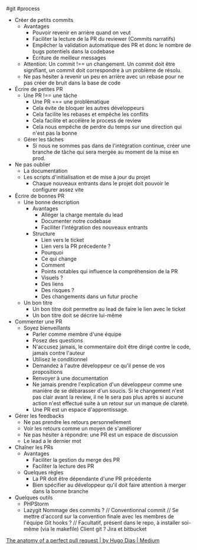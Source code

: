 #git #process

- Créer de petits commits
	- Avantages
		- Pouvoir revenir en arrière quand on veut
		- Faciliter la lecture de la PR du reviewer (Commits narratifs)
		- Empêcher la validation automatique des PR et donc le nombre de bugs potentiels dans la codebase
		- Écriture de meilleur messages
	 - Attention: Un commit !== un changement. Un commit doit être signifiant, un commit doit correspondre à un problème de résolu.
	 - Ne pas hésiter à revenir un peu en arrière avec un rebase pour ne pas créer de bruit dans la base de code
- Écrire de petites PR
	- Une PR !== une tâche
		- Une PR === une problèmatique
		- Cela évite de bloquer les autres développeurs
		- Cela facilite les rebases et empêche les conflits
		- Cela facilite et accélère le process de review
		- Cela nous empêche de perdre du temps sur une direction qui n'est pas la bonne
	 - Gérer les tâches
		 - Si nous ne sommes pas dans de l'intégration continue, créer une branche de tâche qui sera mergée au moment de la mise en prod.
- Ne pas oublier
	- La documentation
	- Les scripts d'initialisation et de mise à jour du projet
		- Chaque nouveaux entrants dans le projet doit pouvoir le configurer assez vite
- Écrire de bonnes PR
	- Une bonne description
		- Avantages
			- Alléger la charge mentale du lead
			- Documenter notre codebase
			- Faciliter l'intégration des nouveaux entrants
		 - Structure
			 - Lien vers le ticket
			 - Lien vers la PR précedente ?
			 - Pourquoi
			 - Ce qui change
			 - Comment
			 - Points notables qui influence la compréhension de la PR
			 - Visuels ?
			 - Des liens
			 - Des risques ? 
			 - Des changements dans un futur proche
	 - Un bon titre
		 - Un bon titre doit permettre au lead de faire le lien avec le ticket
		 - Un bon titre doit se décrire lui-même
- Commenter une PR
	- Soyez bienveillants
		- Parler comme membre d'une équipe
		- Posez des questions
		- N'accusez jamais, le commentaire doit être dirigé contre le code, jamais contre l'auteur
		- Utilisez le conditionnel
		- Demandez à l'autre développeur ce qu'il pense de vos propositions
		- Renvoyer à une documentation
		- Ne jamais prendre l'explication d'un développeur comme une manière de se débarasser d'un soucis. Si le changement n'est pas clair avant la review, il ne le sera pas plus après si aucune action n'est effectué suite à un retour sur un manque de clareté.
		- Une PR est un espace d'apprentissage.
- Gérer les feedbacks
	- Ne pas prendre les retours personnellement
	- Voir les retours comme un moyen de s'améliorer
	- Ne pas hésiter à répondre: une PR est un espace de discussion
	- Le lead a le dernier mot
- Chaîner les PRs
	- Avantages
		- Faciliter la gestion du merge des PR
		- Faciliter la lecture des PR
	- Quelques règles
		- La PR doit être dépendante d'une PR précédente
		- Bien spécifier au développeur qu'il doit faire attention à merger dans la bonne branche
- Quelques outils
	- PHPStorm
	- Lazygit
Nommage des commits ?
	// Conventionnal commit
	// Se mettre d'accord sur la convention finale avec les membres de l'équipe
Git hooks ? 
	// Facultatif, présent dans le repo, à installer soi-même (via le makefile)
Client git ? 
Jira et bitbucket



[The anatomy of a perfect pull request | by Hugo Dias | Medium](https://hugooodias.medium.com/the-anatomy-of-a-perfect-pull-request-567382bb6067)